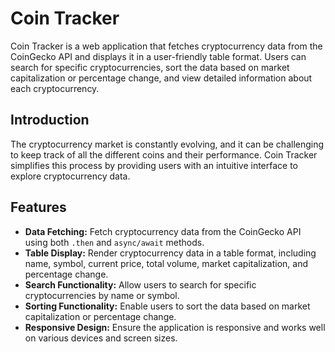 # Coin Tracker

Coin Tracker is a web application that fetches cryptocurrency data from the CoinGecko API and displays it in a user-friendly table format. Users can search for specific cryptocurrencies, sort the data based on market capitalization or percentage change, and view detailed information about each cryptocurrency.

## Introduction

The cryptocurrency market is constantly evolving, and it can be challenging to keep track of all the different coins and their performance. Coin Tracker simplifies this process by providing users with an intuitive interface to explore cryptocurrency data.

## Features

- **Data Fetching:** Fetch cryptocurrency data from the CoinGecko API using both `.then` and `async/await` methods.
- **Table Display:** Render cryptocurrency data in a table format, including name, symbol, current price, total volume, market capitalization, and percentage change.
- **Search Functionality:** Allow users to search for specific cryptocurrencies by name or symbol.
- **Sorting Functionality:** Enable users to sort the data based on market capitalization or percentage change.
- **Responsive Design:** Ensure the application is responsive and works well on various devices and screen sizes.